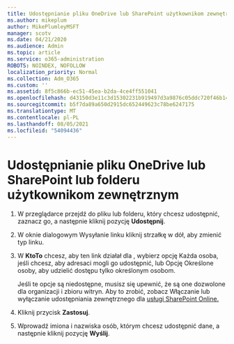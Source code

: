 ```yaml
---
title: Udostępnianie pliku OneDrive lub SharePoint użytkownikom zewnętrznym
ms.author: mikeplum
author: MikePlumleyMSFT
manager: scotv
ms.date: 04/21/2020
ms.audience: Admin
ms.topic: article
ms.service: o365-administration
ROBOTS: NOINDEX, NOFOLLOW
localization_priority: Normal
ms.collection: Adm_O365
ms.custom: ''
ms.assetid: 8f5c866b-ec51-45ea-b2da-4ce4ff551041
ms.openlocfilehash: d43150d3e11c3d15302231b919497d3a9876c05ddc720f46b1428d1f6f09eeb3
ms.sourcegitcommit: b5f7da89a650d2915dc652449623c78be6247175
ms.translationtype: MT
ms.contentlocale: pl-PL
ms.lasthandoff: 08/05/2021
ms.locfileid: "54094436"
---
```

# <a name="share-a-onedrive-or-sharepoint-file-or-folder-with-external-users"></a>Udostępnianie pliku OneDrive lub SharePoint lub folderu użytkownikom zewnętrznym

1. W przeglądarce przejdź do pliku lub folderu, który chcesz udostępnić, zaznacz go, a następnie kliknij pozycję **Udostępnij**.
    
2. W oknie dialogowym Wysyłanie linku kliknij strzałkę w dół, aby zmienić typ linku.
    
3. W **KtoTo** chcesz, aby ten link działał  dla , wybierz opcję Każda osoba, jeśli chcesz, aby adresaci mogli go udostępnić, lub Opcję Określone osoby, aby udzielić dostępu tylko określonym osobom.  
    
    Jeśli te opcje są niedostępne, musisz się upewnić, że są one dozwolone dla organizacji i zbioru witryn. Aby to zrobić, zobacz Włączanie lub wyłączanie udostępniania zewnętrznego dla [usługi SharePoint Online.](https://go.microsoft.com/fwlink/?linkid=866426)
    
4. Kliknij przycisk **Zastosuj**.
    
5. Wprowadź imiona i nazwiska osób, którym chcesz udostępnić dane, a następnie kliknij pozycję **Wyślij**.
    

